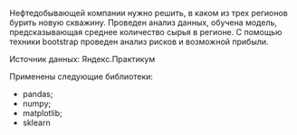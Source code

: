 Нефтедобывающей компании нужно решить, в каком из трех регионов бурить новую скважину. Проведен анализ данных, обучена модель, предсказывающая среднее количество сырья в регионе. С помощью техники bootstrap проведен анализ рисков и возможной прибыли.

Источник данных: Яндекс.Практикум

Применены следующие библиотеки:
- pandas;
- numpy;
- matplotlib;
- sklearn
